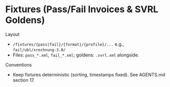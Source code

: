 # Fixtures (Pass/Fail Invoices & SVRL Goldens)

Layout
- `/fixtures/{pass|fail}/{format}/{profile}/...` e.g., `fail/ubl/xrechnung-3.0/`
- Files: `pass_*.xml`, `fail_*.xml`; goldens: `.svrl.xml` alongside.

Conventions
- Keep fixtures deterministic (sorting, timestamps fixed). See AGENTS.md section 17.

